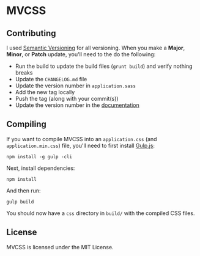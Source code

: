 # MVCSS

## Contributing

I used [Semantic Versioning](http://semver.org) for all versioning. When you make a **Major**, **Minor**, or **Patch** update, you'll need to the do the following:

- Run the build to update the build files (`grunt build`) and verify nothing breaks
- Update the `CHANGELOG.md` file
- Update the version number in `application.sass`
- Add the new tag locally
- Push the tag (along with your commit(s))
- Update the version number in the [documentation](https://github.com/mvcss/mvcss.github.com)

## Compiling

If you want to compile MVCSS into an `application.css` (and `application.min.css`)
file, you'll need to first install [Gulp.js](http://gulpjs.com/):

```shell
npm install -g gulp -cli
```

Next, install dependencies:

```shell
npm install
```

And then run:

```shell
gulp build
```

You should now have a `css` directory in `build/` with the compiled CSS files.

## License

MVCSS is licensed under the MIT License.
